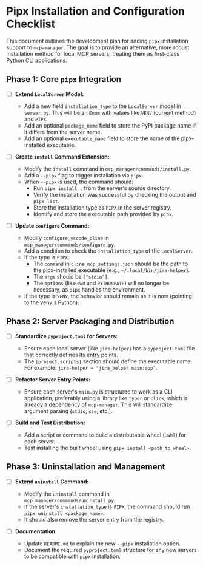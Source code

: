 # Pipx Installation and Configuration Checklist

This document outlines the development plan for adding `pipx` installation support to `mcp-manager`. The goal is to provide an alternative, more robust installation method for local MCP servers, treating them as first-class Python CLI applications.

## Phase 1: Core `pipx` Integration

-   [ ] **Extend `LocalServer` Model:**
    -   Add a new field `installation_type` to the `LocalServer` model in `server.py`. This will be an `Enum` with values like `VENV` (current method) and `PIPX`.
    -   Add an optional `package_name` field to store the PyPI package name if it differs from the server name.
    -   Add an optional `executable_name` field to store the name of the pipx-installed executable.

-   [ ] **Create `install` Command Extension:**
    -   Modify the `install` command in `mcp_manager/commands/install.py`.
    -   Add a `--pipx` flag to trigger installation via `pipx`.
    -   When `--pipx` is used, the command should:
        -   Run `pipx install .` from the server's source directory.
        -   Verify the installation was successful by checking the output and `pipx list`.
        -   Store the installation type as `PIPX` in the server registry.
        -   Identify and store the executable path provided by `pipx`.

-   [ ] **Update `configure` Command:**
    -   Modify `configure_vscode_cline` in `mcp_manager/commands/configure.py`.
    -   Add a condition to check the `installation_type` of the `LocalServer`.
    -   If the type is `PIPX`:
        -   The `command` in `cline_mcp_settings.json` should be the path to the pipx-installed executable (e.g., `~/.local/bin/jira-helper`).
        -   The `args` should be `["stdio"]`.
        -   The `options` (like `cwd` and `PYTHONPATH`) will no longer be necessary, as `pipx` handles the environment.
    -   If the type is `VENV`, the behavior should remain as it is now (pointing to the venv's Python).

## Phase 2: Server Packaging and Distribution

-   [ ] **Standardize `pyproject.toml` for Servers:**
    -   Ensure each local server (like `jira-helper`) has a `pyproject.toml` file that correctly defines its entry points.
    -   The `[project.scripts]` section should define the executable name. For example: `jira-helper = "jira_helper.main:app"`.

-   [ ] **Refactor Server Entry Points:**
    -   Ensure each server's `main.py` is structured to work as a CLI application, preferably using a library like `typer` or `click`, which is already a dependency of `mcp-manager`. This will standardize argument parsing (`stdio`, `sse`, etc.).

-   [ ] **Build and Test Distribution:**
    -   Add a script or command to build a distributable wheel (`.whl`) for each server.
    -   Test installing the built wheel using `pipx install <path_to_wheel>`.

## Phase 3: Uninstallation and Management

-   [ ] **Extend `uninstall` Command:**
    -   Modify the `uninstall` command in `mcp_manager/commands/uninstall.py`.
    -   If the server's `installation_type` is `PIPX`, the command should run `pipx uninstall <package_name>`.
    -   It should also remove the server entry from the registry.

-   [ ] **Documentation:**
    -   Update `README.md` to explain the new `--pipx` installation option.
    -   Document the required `pyproject.toml` structure for any new servers to be compatible with `pipx` installation.
